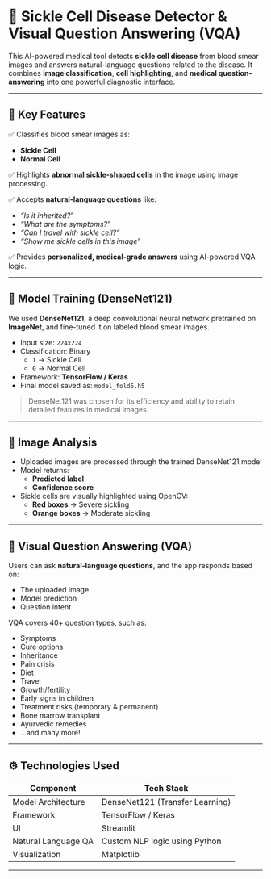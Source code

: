 # 🧪 Sickle Cell Disease Detector & Visual Question Answering (VQA)

This AI-powered medical tool detects **sickle cell disease** from blood smear images and answers natural-language questions related to the disease. It combines **image classification**, **cell highlighting**, and **medical question-answering** into one powerful diagnostic interface.

---

## 📌 Key Features

✅ Classifies blood smear images as:
- **Sickle Cell**
- **Normal Cell**

✅ Highlights **abnormal sickle-shaped cells** in the image using image processing.

✅ Accepts **natural-language questions** like:
- *“Is it inherited?”*
- *“What are the symptoms?”*
- *“Can I travel with sickle cell?”*
- *“Show me sickle cells in this image”*

✅ Provides **personalized, medical-grade answers** using AI-powered VQA logic.

---

## 🧠 Model Training (DenseNet121)

We used **DenseNet121**, a deep convolutional neural network pretrained on **ImageNet**, and fine-tuned it on labeled blood smear images.

- Input size: `224x224`
- Classification: Binary
  - `1` → Sickle Cell
  - `0` → Normal Cell
- Framework: **TensorFlow / Keras**
- Final model saved as: `model_fold5.h5`

> DenseNet121 was chosen for its efficiency and ability to retain detailed features in medical images.

---

## 🔬 Image Analysis

- Uploaded images are processed through the trained DenseNet121 model
- Model returns:
  - **Predicted label**
  - **Confidence score**
- Sickle cells are visually highlighted using OpenCV:
  - **Red boxes** → Severe sickling
  - **Orange boxes** → Moderate sickling

---

## 🤖 Visual Question Answering (VQA)

Users can ask **natural-language questions**, and the app responds based on:
- The uploaded image
- Model prediction
- Question intent

VQA covers 40+ question types, such as:
- Symptoms
- Cure options
- Inheritance
- Pain crisis
- Diet
- Travel
- Growth/fertility
- Early signs in children
- Treatment risks (temporary & permanent)
- Bone marrow transplant
- Ayurvedic remedies
- …and many more!

---

## ⚙️ Technologies Used

| Component            | Tech Stack                    |
|----------------------|-------------------------------|
| Model Architecture   | DenseNet121 (Transfer Learning) |
| Framework            | TensorFlow / Keras            |
| UI                   | Streamlit                     |
| Natural Language QA  | Custom NLP logic using Python |
| Visualization        | Matplotlib                    |

---



